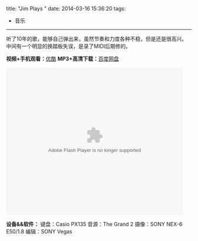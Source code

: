 title: "Jim Plays <Eyes On Me>"
date: 2014-03-16 15:36:20
tags: 
- 音乐
---

听了10年的歌，能够自己弹出来，虽然节奏和力度各种不稳，但是还是很高兴。
中间有一个明显的换踏板失误，是录了MIDI后期修的。

**视频+手机观看：**[优酷](http://v.youku.com/v_show/id_XNjg1OTMyMzQw.html)
**MP3+高清下载：**[百度网盘](http://pan.baidu.com/share/link?shareid=3502137796&uk=1359475634)

<embed src="http://player.youku.com/player.php/sid/XNjg1OTMyMzQw/v.swf" allowFullScreen="true" quality="high" width="480" height="400" align="middle" allowScriptAccess="always" type="application/x-shockwave-flash"></embed>

**设备&&软件：**
键盘：Casio PX135
音源：The Grand 2
摄像：SONY NEX-6 E50/1.8
编辑：SONY Vegas